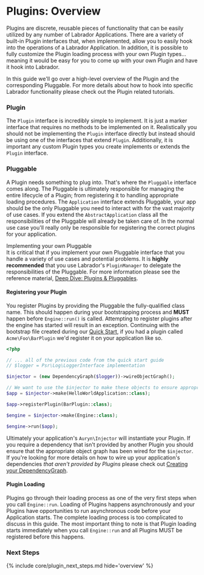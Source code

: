 # Plugins: Overview

Plugins are discrete, reusable pieces of functionality that can be easily utilized by any number of Labrador 
Applications. There are a variety of built-in Plugin interfaces that, when implemented, allow you to easily hook into 
the operations of a Labrador Application. In addition, it is possible to fully customize the Plugin loading process with 
your own Plugin types... meaning it would be easy for you to come up with your own Plugin and have it hook into Labrador.

In this guide we'll go over a high-level overview of the Plugin and the corresponding Pluggable. For more details about 
how to hook into specific Labrador functionality please check out the Plugin related tutorials.

### Plugin

The `Plugin` interface is incredibly simple to implement. It is just a marker interface that requires no methods to be 
implemented on it. Realistically you should not be implementing the `Plugin` interface directly but instead should be 
using one of the interfaces that extend `Plugin`. Additionally, it is important any custom Plugin types you create 
implements or extends the `Plugin` interface.

### Pluggable

A Plugin needs something to plug into. That's where the `Pluggable` interface comes along. The Pluggable is ultimately 
responsible for managing the entire lifecycle of a Plugin; from registering it to handling appropriate loading procedures.
The `Application` interface extends Pluggable, your app should be the only Pluggable you need to interact with for the 
vast majority of use cases. If you extend the `AbstractApplication` class all the responsibilities of the Pluggable will 
already be taken care of. In the normal use case you'll really only be responsible for registering the correct plugins 
for your application.

<div class="message is-warning">
    <div class="message-header">
        Implementing your own Pluggable
    </div>
    <div class="message-body">
        It is critical that if you implement your own Pluggable interface that you handle a variety of use cases and 
        potential problems. It is <strong>highly recommended</strong> that you use Labrador's <code>PluginManager</code>
        to delegate the responsibilities of the Pluggable. For more information please see the reference material, 
        <a href="{{site.baseurl}}/references/plugins-deep-dive">Deep Dive: Plugins &amp; Pluggables</a>.
    </div>
</div>

#### Registering your Plugin

You register Plugins by providing the Pluggable the fully-qualified class name. This should happen during your bootstrapping 
process and **MUST** happen before `Engine::run()` is called. Attempting to register plugins after the engine has started 
will result in an exception. Continuing with the bootstrap file created during our [Quick Start], if you had a plugin 
called `Acme\Foo\BarPlugin` we'd register it on your application like so.

```php
<?php

// ... all of the previous code from the quick start guide
// $logger = Psr\Log\LoggerInterface implementation

$injector = (new DependencyGraph($logger))->wireObjectGraph();

// We want to use the $injector to make these objects to ensure appropriate dependencies are autowired
$app = $injector->make(HelloWorldApplication::class);

$app->registerPlugin(BarPlugin::class);

$engine = $injector->make(Engine::class);

$engine->run($app);
```

Ultimately your application's `Auryn\Injector` will instantiate your Plugin. If you require a dependency that isn't 
provided by another Plugin you should ensure that the appropriate object graph has been wired for the `$injector`. If 
you're looking for more details on how to wire up your application's dependencies _that aren't provided by Plugins_ please
check out [Creating your DependencyGraph].

#### Plugin Loading

Plugins go through their loading process as one of the very first steps when you call `Engine::run`. Loading of Plugins 
happens asynchronously and your Plugins have opportunities to run asynchronous code before your Application starts. The 
complete loading process is too complicated to discuss in this guide. The most important thing to note is that Plugin 
loading starts immediately when you call `Engine::run` and all Plugins MUST be registered before this happens.

### Next Steps

{% include core/plugin_next_steps.md hide='overview' %}

[Quick Start]: {{site.baseurl}}/tutorials/quick-start
[Creating your DependencyGraph]: {{site.baseurl}}/how-tos/creating-your-dependency-graph
